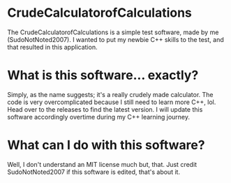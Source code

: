 # CrudeCalculatorofCalculations

The CrudeCalculatorofCalculations is a simple test software, made by me (SudoNotNoted2007). I wanted to put my newbie C++ skills to the test, and that resulted in this application.

# What is this software... exactly?

Simply, as the name suggests; it's a really crudely made calculator. The code is very overcomplicated because I still need to learn more C++, lol.
Head over to the releases to find the latest version. I will update this software accordingly overtime during my C++ learning journey.

# What can I do with this software?
Well, I don't understand an MIT license much but, that.
Just credit SudoNotNoted2007 if this software is edited, that's about it.
